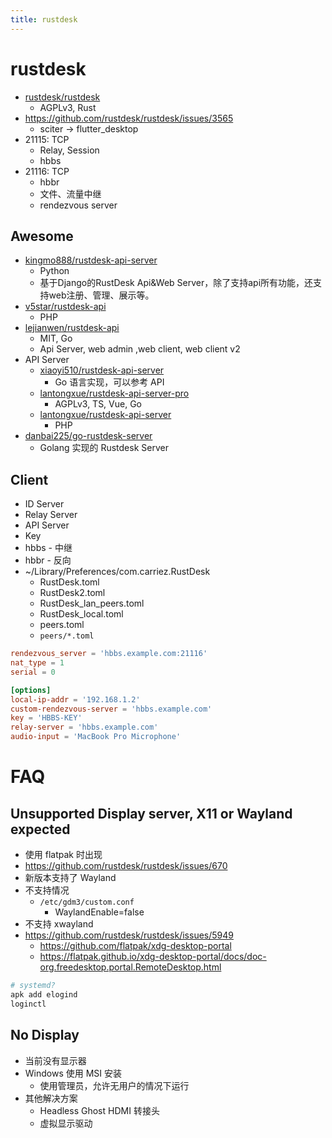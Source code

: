 ```yaml
---
title: rustdesk
---
```


# rustdesk

- [rustdesk/rustdesk](https://github.com/rustdesk/rustdesk)
  - AGPLv3, Rust
- https://github.com/rustdesk/rustdesk/issues/3565
  - sciter -> flutter_desktop
- 21115: TCP
  - Relay, Session
  - hbbs
- 21116: TCP
  - hbbr
  - 文件、流量中继
  - rendezvous server

## Awesome

- [kingmo888/rustdesk-api-server](https://github.com/kingmo888/rustdesk-api-server)
  - Python
  - 基于Django的RustDesk Api&Web Server，除了支持api所有功能，还支持web注册、管理、展示等。
- [v5star/rustdesk-api](https://github.com/v5star/rustdesk-api)
  - PHP
- [lejianwen/rustdesk-api](https://github.com/lejianwen/rustdesk-api)
  - MIT, Go
  - Api Server, web admin ,web client, web client v2
- API Server
  - [xiaoyi510/rustdesk-api-server](https://github.com/xiaoyi510/rustdesk-api-server)
    - Go 语言实现，可以参考 API
  - [lantongxue/rustdesk-api-server-pro](https://github.com/lantongxue/rustdesk-api-server-pro)
    - AGPLv3, TS, Vue, Go
  - [lantongxue/rustdesk-api-server](https://github.com/lantongxue/rustdesk-api-server)
    - PHP
- [danbai225/go-rustdesk-server](https://github.com/danbai225/go-rustdesk-server)
  - Golang 实现的 Rustdesk Server

## Client

- ID Server
- Relay Server
- API Server
- Key
- hbbs - 中继
- hbbr - 反向
- ~/Library/Preferences/com.carriez.RustDesk
  - RustDesk.toml
  - RustDesk2.toml
  - RustDesk_lan_peers.toml
  - RustDesk_local.toml
  - peers.toml
  - `peers/*.toml`

```toml title="RustDesk2.toml"
rendezvous_server = 'hbbs.example.com:21116'
nat_type = 1
serial = 0

[options]
local-ip-addr = '192.168.1.2'
custom-rendezvous-server = 'hbbs.example.com'
key = 'HBBS-KEY'
relay-server = 'hbbs.example.com'
audio-input = 'MacBook Pro Microphone'
```

# FAQ

## Unsupported Display server, X11 or Wayland expected

- 使用 flatpak 时出现
- https://github.com/rustdesk/rustdesk/issues/670
- 新版本支持了 Wayland
- 不支持情况
  - `/etc/gdm3/custom.conf`
    - WaylandEnable=false
- 不支持 xwayland
- https://github.com/rustdesk/rustdesk/issues/5949
  - https://github.com/flatpak/xdg-desktop-portal
  - https://flatpak.github.io/xdg-desktop-portal/docs/doc-org.freedesktop.portal.RemoteDesktop.html

```bash
# systemd?
apk add elogind
loginctl
```

## No Display

- 当前没有显示器
- Windows 使用 MSI 安装
  - 使用管理员，允许无用户的情况下运行
- 其他解决方案
  - Headless Ghost HDMI 转接头
  - 虚拟显示驱动
